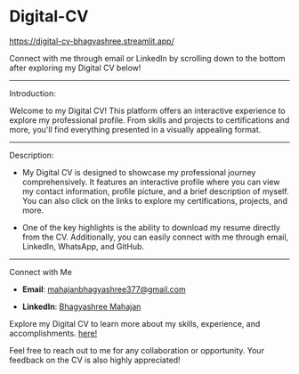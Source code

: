 # Digital-CV
https://digital-cv-bhagyashree.streamlit.app/

Connect with me through email or LinkedIn by scrolling down to the bottom after exploring my Digital CV below!

---
Introduction:

Welcome to my Digital CV! This platform offers an interactive experience to explore my professional profile. From skills and projects to certifications and more, you'll find everything presented in a visually appealing format.

---
Description:
- My Digital CV is designed to showcase my professional journey comprehensively. It features an interactive profile where you can view my contact information, profile picture, and a brief description of myself. You can also click on the links to explore my certifications, projects, and more.

- One of the key highlights is the ability to download my resume directly from the CV. Additionally, you can easily connect with me through email, LinkedIn, WhatsApp, and GitHub.



---

Connect with Me
- **Email**: [mahajanbhagyashree377@gmail.com](mailto:mahajanbhagyashree377@gmail.com)
  
- **LinkedIn**: [Bhagyashree Mahajan](https://www.linkedin.com/in/bhagyashree-mahajan-a2577520b/)


Explore my Digital CV to learn more about my skills, experience, and accomplishments. [here!](https://digital-cv-bhagyashree.streamlit.app/)

Feel free to reach out to me for any collaboration or opportunity. Your feedback on the CV is also highly appreciated!



